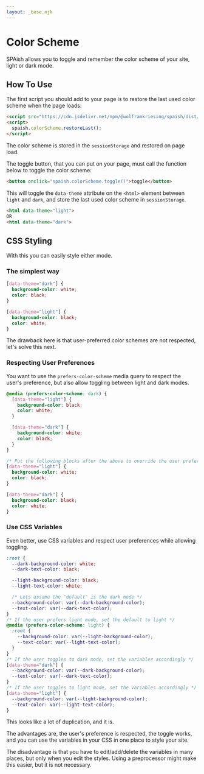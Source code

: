 ```yaml
---
layout: _base.njk
---
```


# Color Scheme

SPAish allows you to toggle and remember the color scheme of your site, light or dark mode.

## How To Use

The first script you should add to your page is to restore the last used color scheme when the page loads:

```html
<script src="https://cdn.jsdelivr.net/npm/@wolframkriesing/spaish/dist/spaish.min.js"></script>
<script>
  spaish.colorScheme.restoreLast();
</script>
```

The color scheme is stored in the `sessionStorage` and restored on page load.

The toggle button, that you can put on your page, must call the function below to toggle the color scheme:

```html
<button onclick="spaish.colorScheme.toggle()">toggle</button>
```

This will toggle the `data-theme` attribute on the `<html>` element between `light` and `dark`,
and store the last used color scheme in `sessionStorage`.

```html
<html data-theme="light">
OR
<html data-theme="dark">
```

## CSS Styling

With this you can easily style either mode.

### The simplest way

```css
[data-theme="dark"] {
  background-color: white;
  color: black;
}

[data-theme="light"] {
  background-color: black;
  color: white;
}
```

The drawback here is that user-preferred color schemes are not respected, let's solve this next.

### Respecting User Preferences

You want to use the `prefers-color-scheme` media query to respect the user's preference,
but also allow toggling between light and dark modes.

```css
@media (prefers-color-scheme: dark) {
  [data-theme="light"] {
    background-color: black;
    color: white;
  }

  [data-theme="dark"] {
    background-color: white;
    color: black;
  }
}

/* Put the following blocks after the above to override the user preference when toggled */
[data-theme="light"] {
  background-color: white;
  color: black;
}

[data-theme="dark"] {
  background-color: black;
  color: white;
}
```

### Use CSS Variables

Even better, use CSS variables and respect user preferences while allowing toggling.

```css
:root {
  --dark-background-color: white;
  --dark-text-color: black;

  --light-background-color: black;
  --light-text-color: white;

  /* Lets assume the "default" is the dark mode */
  --background-color: var(--dark-background-color);
  --text-color: var(--dark-text-color);
}
/* If the user prefers light mode, set the default to light */
@media (prefers-color-scheme: light) {
  :root {
    --background-color: var(--light-background-color);
    --text-color: var(--light-text-color);
  }
}
/* If the user toggles to dark mode, set the variables accordingly */
[data-theme="dark"] {
  --background-color: var(--dark-background-color);
  --text-color: var(--dark-text-color);
}
/* If the user toggles to light mode, set the variables accordingly */
[data-theme="light"] {
  --background-color: var(--light-background-color);
  --text-color: var(--light-text-color);
}
```

This looks like a lot of duplication, and it is.

The advantages are, the user's preference is respected, the toggle works, and you can use the variables in your CSS
in one place to style your site.

The disadvantage is that you have to edit/add/delete the variables in many places, but only when you edit the styles.
Using a preprocessor might make this easier, but it is not necessary.
